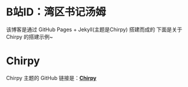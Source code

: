 # B站ID：湾区书记汤姆

该博客是通过 GitHub Pages + Jekyll(主题是Chirpy) 搭建而成的
下面是关于 Chirpy 的搭建示例~



# Chirpy

Chirpy 主题的 GitHub 链接是：[**Chirpy**][chirpy] 

[chirpy]: https://github.com/cotes2020/jekyll-theme-chirpy/
